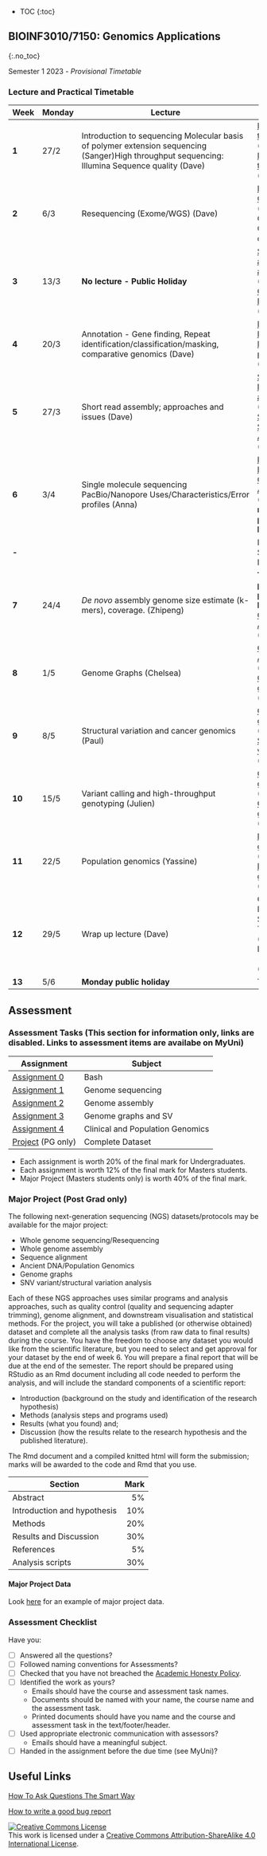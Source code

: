 * TOC 
{:toc}

## BIOINF3010/7150: Genomics Applications
{:.no_toc}

Semester 1 2023 - *Provisional Timetable*

### Lecture and Practical Timetable

| **Week** | **Monday** | **Lecture**                                       | **Practical**                                     |
|----------|------------|---------------------------------------------------|---------------------------------------------------|
| **1**    | 27/2       | Introduction to sequencing Molecular basis of polymer extension sequencing (Sanger)High throughput sequencing: Illumina Sequence quality (Dave) | [Introduction to Bash 1] (Dave)   [Introduction to Bash 2] (Dave)                  |
| **2**    | 6/3        | Resequencing (Exome/WGS)     (Dave)                    |[Read Quality Control] (Dave)[Read Quality Control contd] |
| **3**    | 13/3       | **No lecture - Public Holiday**  | [SAMTools and alignments] (Dave)   [SARS-CoV-2 Resequencing] (Dave)      |
| **4**    | 20/3       | Annotation - Gene finding, Repeat identification/classification/masking, comparative genomics (Dave)  |[Intro to BLAST] (Dave)     [BLAST practical] (Dave)          |
| **5**    | 27/3       | Short read assembly; approaches and issues (Dave)  | [Short and long read alignment]  (Anna)   [SARS-CoV-2 Short Read Assembly] (Dave)     |
| **6**    | 3/4        | Single molecule sequencing PacBio/Nanopore Uses/Characteristics/Error profiles (Anna)  | [E. coli K-12 Hybrid Genome Assembly] (Anna)  **Friday no practical -public holiday**                         |
| **-**    |            |  |    MID-SEMESTER BREAK                                             |
| **7**    | 24/4       | _De novo_ assembly genome size estimate (k-mers), coverage. (Zhipeng)  | **Tuesday no practical - public holiday**   [Genome Assembly I] (Zhipeng)         |
| **8**    | 1/5        | Genome Graphs (Chelsea)  | [Genome Assembly II] (Zhipeng) [Genome graphs1] (Chelsea)           |
| **9**    | 8/5        | Structural variation and cancer genomics (Paul)  |  [Genome graphs2] (Chelsea) [Structural variation] (Paul)      |
| **10**   | 15/5       | Variant calling and high-throughput genotyping (Julien) |  [Clinical genomics1] (Julien)  [Clinical genomics2] (Julien)         |
| **11**   | 22/5       | Population genomics (Yassine) | [Population genomics1] (Yassine)  [Population genomics2] (Yassine)              |
| **12**   | 29/5       | Wrap up lecture (Dave) |  Open Practical Session Tuesday (Dave)  [Open  Prac session - Friday] (Dave)           |
| **13**   | 5/6        |   **Monday public holiday**         |   TBD        |

[Introduction to Bash 1]: Practicals/Bash_Practicals/1_IntroBash.md
[Introduction to Bash 2]: Practicals/Bash_Practicals/2_BashScripting.md
[Read Quality Control]: Practicals/Read_QC/read-qc.md
[SAMTools and alignments]: Practicals/Alignments_Practicals/alignment-cram.md
[SARS-CoV-2 Resequencing]: Practicals/resequencing/resequencing.md
[SARS-CoV-2 Short Read Assembly]: Practicals/short_read_assembly/short-read-assembly.md
[Short and long read alignment]: Practicals/short_long_alignment/short_long_alignment.md
[E. coli K-12 Hybrid Genome Assembly]: Practicals/hybrid_genome_assembly/index.md
[Bacterial genome assembly]: Practicals/
[Genome Assembly I]: Practicals/Genome_assembly/genome_assembly_prac_1.md
[Genome Assembly II]: Practicals/Genome_assembly/genome_assembly_prac_2.md
[Genome graphs1]: Practicals/Graph_Genomes/prac_part1.md
[Genome graphs2]: Practicals/Graph_Genomes/prac_part2.md
[Intro to BLAST]: Practicals/BLAST_practical/BLAST_intro.md
[BLAST practical]: Practicals/BLAST_practical/BLAST_practical_v2.md
[Structural variation]: Practicals/Structural_variation/SV_practical.md
[Clinical genomics1]: Practicals/variants_clinical/variant_annotation.md
[Clinical genomics2]: Practicals/variants_clinical/variant_filtering.md
[Agricultural genomics]: Practicals/
[Population genomics1]: Practicals/ancient_DNA_pop_genomics/prac_part1.md
[Population genomics2]: Practicals/ancient_DNA_pop_genomics/prac_part2.md


## Assessment

### Assessment Tasks (This section for information only, links are disabled. Links to assessment items are availabe on MyUni)

| **Assignment**                                            | **Subject**         |
|-----------------------------------------------------------|---------------------|
| [Assignment 0]()                                          | Bash                |
| [Assignment 1]()                                          | Genome sequencing   |
| [Assignment 2](Assignments/Assignment_2/assignment2)                                          | Genome assembly     |
| [Assignment 3]()                                          | Genome graphs and SV|
| [Assignment 4]()                                          | Clinical and Population Genomics |
| [Project]() (PG only)                                     | Complete Dataset    |

- Each assignment is worth 20% of the final mark for Undergraduates.  
- Each assignment is worth 12% of the final mark for Masters students.  
- Major Project (Masters students only) is worth 40% of the final mark.  

### Major Project (Post Grad only)

The following next-generation sequencing (NGS) datasets/protocols may be available for the major project:

- Whole genome sequencing/Resequencing
- Whole genome assembly
- Sequence alignment
- Ancient DNA/Population Genomics
- Genome graphs
- SNV variant/structural variation analysis

Each of these NGS approaches uses similar programs and analysis approaches, such as quality control (quality and sequencing adapter trimming), genome alignment, and downstream visualisation and statistical methods.
For the project, you will take a published (or otherwise obtained) dataset and complete all the analysis tasks (from raw data to final results) during the course.
You have the freedom to choose any dataset you would like from the scientific literature, but you need to select and get approval for your dataset by the end of week 6. You will prepare a final report that will be due at the end of the semester.
The report should be prepared using RStudio as an Rmd document including all code needed to perform the analysis, and will include the standard components of a scientific report:

- Introduction (background on the study and identification of the research hypothesis)
- Methods (analysis steps and programs used)
- Results (what you found) and; 
- Discussion (how the results relate to the research hypothesis and the published literature).

The Rmd document and a compiled knitted html will form the submission; marks will be awarded to the code and Rmd that you use.

| Section | Mark |
|---------|-----:|
| Abstract | 5% |
| Introduction and hypothesis |	10% |
| Methods | 20% |
| Results and Discussion | 30% |
| References | 5% |
| Analysis scripts | 30% |

#### Major Project Data

Look [here](./Assignments/Major_Project/major_project.md) for an example of major project data. 

### Assessment Checklist

Have you:

- [ ] Answered all the questions?
- [ ] Followed naming conventions for Assessments?
- [ ] Checked that you have not breached the [Academic Honesty Policy](http://www.adelaide.edu.au/policies/230/).
- [ ] Identified the work as yours?
	- Emails should have the course and assessment task names.
	- Documents should be named with your name, the course name and the assessment task.
	- Printed documents should have you name and the course and assessment task in the text/footer/header.
- [ ] Used appropriate electronic communication with assessors?
	- Emails should have a meaningful subject.
- [ ] Handed in the assignment before the due time (see MyUni)?

## Useful Links

[How To Ask Questions The Smart Way](http://www.catb.org/esr/faqs/smart-questions.html)

[How to write a good bug report](https://musescore.org/en/developers-handbook/how-write-good-bug-report-step-step-instructions)

<a rel="license" href="http://creativecommons.org/licenses/by-sa/4.0/"><img alt="Creative Commons License" style="border-width:0" src="https://i.creativecommons.org/l/by-sa/4.0/88x31.png" /></a><br />This work is licensed under a <a rel="license" href="http://creativecommons.org/licenses/by-sa/4.0/">Creative Commons Attribution-ShareAlike 4.0 International License</a>.
